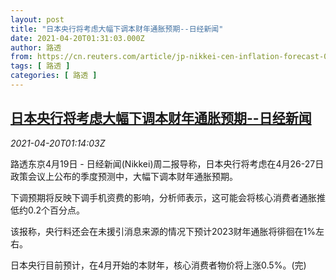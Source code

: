 ```yaml
---
layout: post
title: "日本央行将考虑大幅下调本财年通胀预期--日经新闻"
date: 2021-04-20T01:31:03.000Z
author: 路透
from: https://cn.reuters.com/article/jp-nikkei-cen-inflation-forecast-0420-idCNKBS2C703R
tags: [ 路透 ]
categories: [ 路透 ]
---
```

<!--1618882263000-->
[日本央行将考虑大幅下调本财年通胀预期--日经新闻](https://cn.reuters.com/article/jp-nikkei-cen-inflation-forecast-0420-idCNKBS2C703R)
------

<div>
<div><i>2021-04-20T01:14:03Z</i></div><p>路透东京4月19日 - 日经新闻(Nikkei)周二报导称，日本央行将考虑在4月26-27日政策会议上公布的季度预测中，大幅下调本财年通胀预期。</p><p>下调预期将反映下调手机资费的影响，分析师表示，这可能会将核心消费者通胀推低约0.2个百分点。</p><p>该报称，央行料还会在未援引消息来源的情况下预计2023财年通胀将徘徊在1%左右。</p><p>日本央行目前预计，在4月开始的本财年，核心消费者物价将上涨0.5%。(完)</p>
</div>

